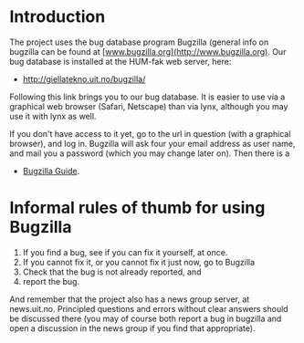 # Introduction

The project uses the bug database program Bugzilla (general info on
bugzilla can be found at [www.bugzilla.org](http://www.bugzilla.org).
Our bug database is installed at the HUM-fak web server, here:

- <http://giellatekno.uit.no/bugzilla/>

Following this link brings you to our bug database. It is easier to use
via a graphical web browser (Safari, Netscape) than via lynx, although
you may use it with lynx as well.

If you don't have access to it yet, go to the url in question (with a
graphical browser), and log in. Bugzilla will ask four your email
address as user name, and mail you a password (which you may change
later on). Then there is a

- [Bugzilla Guide](http://www.bugzilla.org/docs/2.18/html/).

# Informal rules of thumb for using Bugzilla

1.  If you find a bug, see if you can fix it yourself, at once.
2.  If you cannot fix it, or you cannot fix it just now, go to Bugzilla
3.  Check that the bug is not already reported, and
4.  report the bug.

And remember that the project also has a news group server, at
news.uit.no. Principled questions and errors without clear answers
should be discussed there (you may of course both report a bug in
bugzilla and open a discussion in the news group if you find that
appropriate).
